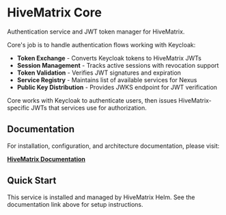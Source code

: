 # HiveMatrix Core

Authentication service and JWT token manager for HiveMatrix.

Core's job is to handle authentication flows working with Keycloak:
- **Token Exchange** - Converts Keycloak tokens to HiveMatrix JWTs
- **Session Management** - Tracks active sessions with revocation support
- **Token Validation** - Verifies JWT signatures and expiration
- **Service Registry** - Maintains list of available services for Nexus
- **Public Key Distribution** - Provides JWKS endpoint for JWT verification

Core works with Keycloak to authenticate users, then issues HiveMatrix-specific JWTs that services use for authorization.

## Documentation

For installation, configuration, and architecture documentation, please visit:

**[HiveMatrix Documentation](https://ruapotato.github.io/hivematrix-docs/ARCHITECTURE/)**

## Quick Start

This service is installed and managed by HiveMatrix Helm. See the documentation link above for setup instructions.
